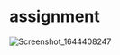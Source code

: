 # assignment

![Screenshot_1644408247](https://user-images.githubusercontent.com/67138166/153197598-9ccf1464-ab51-4c27-8cd8-8802190e8312.png)
